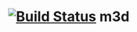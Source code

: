 [![Build Status](https://travis-ci.org/tiefenauer/maps3Dplus.svg?branch=master)](https://travis-ci.org/tiefenauer/maps3Dplus)
m3d
===
